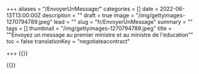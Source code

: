 +++
aliases = "/EnvoyerUnMessage/"
categories = []
date = 2022-06-13T13:00:00Z
description = ""
draft = true
image = "/img/gettyimages-1270794789.jpeg"
lead = ""
slug = "fr/EnvoyerUnMessage"
summary = ""
tags = []
thumbnail = "/img/gettyimages-1270794789.jpeg"
title = "\"Envoyez un message au premier ministre et au ministre de l'education\""
toc = false
translationKey = "negotiateacontract"

+++
{{<rawhtml>}}
 <div id="newmode-embed-35267-49778"></div>
<script>
(function(n,e,w,m,o,d){m=n.createElement(e);m.async=1;m.src=w;
o=n.getElementsByTagName(e)\[0\];o.parentNode.insertBefore(m,o);
})(document,'script','//engage.newmode.net/embed/35267/49778.js');
</script>
{{</rawhtml>}}